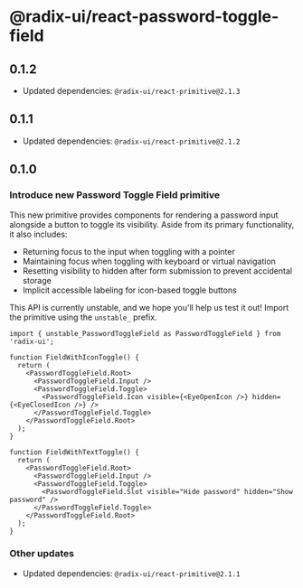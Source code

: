 # @radix-ui/react-password-toggle-field

## 0.1.2

- Updated dependencies: `@radix-ui/react-primitive@2.1.3`

## 0.1.1

- Updated dependencies: `@radix-ui/react-primitive@2.1.2`

## 0.1.0

### Introduce new Password Toggle Field primitive

This new primitive provides components for rendering a password input alongside a button to toggle its visibility. Aside from its primary functionality, it also includes:

- Returning focus to the input when toggling with a pointer
- Maintaining focus when toggling with keyboard or virtual navigation
- Resetting visibility to hidden after form submission to prevent accidental storage
- Implicit accessible labeling for icon-based toggle buttons

This API is currently unstable, and we hope you'll help us test it out! Import the primitive using the `unstable_` prefix.

```tsx
import { unstable_PasswordToggleField as PasswordToggleField } from 'radix-ui';

function FieldWithIconToggle() {
  return (
    <PasswordToggleField.Root>
      <PasswordToggleField.Input />
      <PasswordToggleField.Toggle>
        <PasswordToggleField.Icon visible={<EyeOpenIcon />} hidden={<EyeClosedIcon />} />
      </PasswordToggleField.Toggle>
    </PasswordToggleField.Root>
  );
}

function FieldWithTextToggle() {
  return (
    <PasswordToggleField.Root>
      <PasswordToggleField.Input />
      <PasswordToggleField.Toggle>
        <PasswordToggleField.Slot visible="Hide password" hidden="Show password" />
      </PasswordToggleField.Toggle>
    </PasswordToggleField.Root>
  );
}
```

### Other updates

- Updated dependencies: `@radix-ui/react-primitive@2.1.1`
